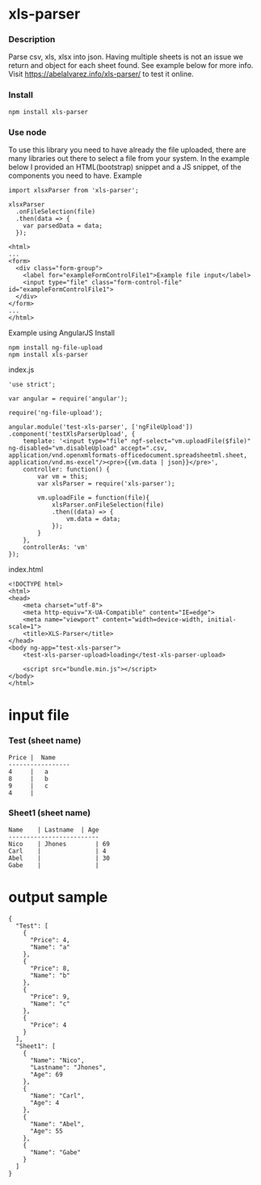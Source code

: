 # xls-parser #

### Description ###
Parse csv, xls, xlsx into json. Having multiple sheets is not an issue we return and object for each sheet found. See example below for more info. Visit https://abelalvarez.info/xls-parser/ to test it online.

### Install ###
````
npm install xls-parser
````

### Use node ###

To use this library you need to have already the file uploaded, there are many libraries out there to select a file from your system. In the example below I provided an HTML(bootstrap) snippet and a JS snippet, of the components you need to have.
Example
````
import xlsxParser from 'xls-parser';

xlsxParser
  .onFileSelection(file)
  .then(data => {
    var parsedData = data;
  });

````

````
<html>
...
<form>
  <div class="form-group">
    <label for="exampleFormControlFile1">Example file input</label>
    <input type="file" class="form-control-file" id="exampleFormControlFile1">
  </div>
</form>
...
</html>

````

Example using AngularJS
Install
````
npm install ng-file-upload
npm install xls-parser
````
index.js 
````
'use strict';

var angular = require('angular');

require('ng-file-upload');

angular.module('test-xls-parser', ['ngFileUpload'])
.component('testXlsParserUpload', {
    template: '<input type="file" ngf-select="vm.uploadFile($file)" ng-disabled="vm.disableUpload" accept=".csv, application/vnd.openxmlformats-officedocument.spreadsheetml.sheet, application/vnd.ms-excel"/><pre>{{vm.data | json}}</pre>',
    controller: function() {
        var vm = this;
        var xlsParser = require('xls-parser');

        vm.uploadFile = function(file){
            xlsParser.onFileSelection(file)
			.then((data) => {
				vm.data = data;
			});
        }
    },
    controllerAs: 'vm'
});

````
index.html
````
<!DOCTYPE html>
<html>
<head>
    <meta charset="utf-8">
    <meta http-equiv="X-UA-Compatible" content="IE=edge">
    <meta name="viewport" content="width=device-width, initial-scale=1">
	<title>XLS-Parser</title>
</head>
<body ng-app="test-xls-parser">
    <test-xls-parser-upload>loading</test-xls-parser-upload>
    
    <script src="bundle.min.js"></script>
</body>
</html>
````

# input file #
### Test (sheet name)
````
Price |  Name
-----------------
4     |   a
8     |   b
9     |   c
4     |
````

### Sheet1 (sheet name)
````
Name	| Lastname	| Age
-------------------------
Nico	| Jhones		| 69
Carl	|       		| 4
Abel	|       		| 30
Gabe	|       		|

````

# output sample #
````
{
  "Test": [
    {
      "Price": 4,
      "Name": "a"
    },
    {
      "Price": 8,
      "Name": "b"
    },
    {
      "Price": 9,
      "Name": "c"
    },
    {
      "Price": 4
    }
  ],
  "Sheet1": [
    {
      "Name": "Nico",
      "Lastname": "Jhones",
      "Age": 69
    },
    {
      "Name": "Carl",
      "Age": 4
    },
    {
      "Name": "Abel",
      "Age": 55
    },
    {
      "Name": "Gabe"
    }
  ]
}
````

